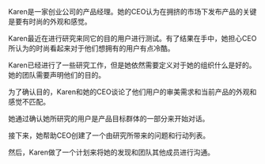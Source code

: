Karen是一家创业公司的产品经理。她的CEO认为在拥挤的市场下发布产品的关键是要有时尚的外观和感觉。

Karen最近在进行研究来同它的目的用户进行测试。有了结果在手中，她担心CEO所认为的时尚看起来对于他们想拥有的用户有点冷酷。

Karen已经进行了一些研究工作，但是她依然需要定义对于她的组织什么是好的。她的团队需要声明他们的目的。

为了确认目的，Karen和她的CEO谈论了他们用户的审美需求和当前产品的外观和感觉不匹配。

她通过确认她所研究的用户是产品目标群体的一部分来开始对话。

接下来，她帮助CEO创建了一个由研究所带来的问题和行动列表。

然后，Karen做了一个计划来将她的发现和团队其他成员进行沟通。